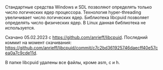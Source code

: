 Стандартные средства Windows и SDL позволяют определять только число логических ядер процессора.
Технология hyper-threading увеличивает число логических ядер.
Библиотека libcpuid позволяет определять число физических ядер.
В Linux данная библиотека не используется.

Скачано 05.02.2023 с <https://github.com/anrieff/libcpuid>.
Последний коммит на момент скачивания:
<https://github.com/anrieff/libcpuid/commit/c7c2bd361925746daecff40e57cea0a7c9cde11d>.

В папке libcpuid удалены все файлы, кроме asm, c и h.
